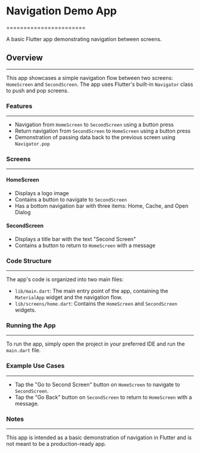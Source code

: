 

# Navigation Demo App
=======================

A basic Flutter app demonstrating navigation between screens.

## Overview
------------

This app showcases a simple navigation flow between two screens: `HomeScreen` and `SecondScreen`. The app uses Flutter's built-in `Navigator` class to push and pop screens.

### Features
------------

* Navigation from `HomeScreen` to `SecondScreen` using a button press
* Return navigation from `SecondScreen` to `HomeScreen` using a button press
* Demonstration of passing data back to the previous screen using `Navigator.pop`

### Screens
------------

#### HomeScreen

* Displays a logo image
* Contains a button to navigate to `SecondScreen`
* Has a bottom navigation bar with three items: Home, Cache, and Open Dialog

#### SecondScreen

* Displays a title bar with the text "Second Screen"
* Contains a button to return to `HomeScreen` with a message

### Code Structure
------------------

The app's code is organized into two main files:

* `lib/main.dart`: The main entry point of the app, containing the `MaterialApp` widget and the navigation flow.
* `lib/screens/home.dart`: Contains the `HomeScreen` and `SecondScreen` widgets.

### Running the App
--------------------

To run the app, simply open the project in your preferred IDE and run the `main.dart` file.

### Example Use Cases
----------------------

* Tap the "Go to Second Screen" button on `HomeScreen` to navigate to `SecondScreen`.
* Tap the "Go Back" button on `SecondScreen` to return to `HomeScreen` with a message.

### Notes
----------

This app is intended as a basic demonstration of navigation in Flutter and is not meant to be a production-ready app.